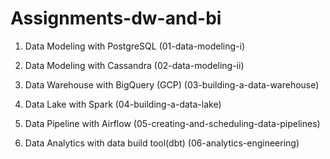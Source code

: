 # Assignments-dw-and-bi

1. Data Modeling with PostgreSQL (01-data-modeling-i)

2. Data Modeling with Cassandra (02-data-modeling-ii)

3. Data Warehouse with BigQuery (GCP) (03-building-a-data-warehouse)

4. Data Lake with Spark (04-building-a-data-lake)

5. Data Pipeline with Airflow (05-creating-and-scheduling-data-pipelines)

6. Data Analytics with data build tool(dbt) (06-analytics-engineering)